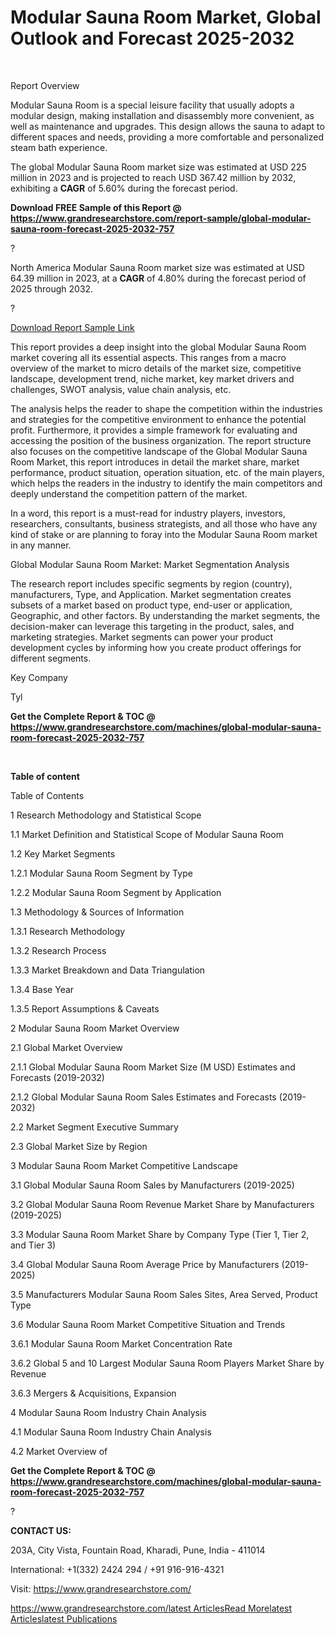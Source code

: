 <h1>Modular Sauna Room Market, Global Outlook and Forecast 2025-2032</h1><br/><p>Report Overview</p>
 
 
 
 <p>Modular Sauna Room is a special leisure facility that usually adopts a modular design, making installation and disassembly more convenient, as well as maintenance and upgrades. This design allows the sauna to adapt to different spaces and needs, providing a more comfortable and personalized steam bath experience.</p>
 
 
 
 <p>The global Modular Sauna Room market size was estimated at USD 225 million in 2023 and is projected to reach USD 367.42 million by 2032, exhibiting a <strong>CAGR</strong> of 5.60% during the forecast period.</p>
 
 
 
 <div><b>Download FREE Sample of this Report @ <a href="https://www.grandresearchstore.com/report-sample/global-modular-sauna-room-forecast-2025-2032-757">https://www.grandresearchstore.com/report-sample/global-modular-sauna-room-forecast-2025-2032-757</a></b></div>
 
 
 
 <p>? </p>
 
 
 
 <p>North America Modular Sauna Room market size was estimated at USD 64.39 million in 2023, at a <strong>CAGR</strong> of 4.80% during the forecast period of 2025 through 2032.</p>
 
 
 
 <p>? </p>
 
 
 
 <p><a href="https://www.grandresearchstore.com/mr-admin/report-sample/global-modular-sauna-room-forecast-2025-2032-757">Download Report Sample Link</a></p>
 
 
 
 <p>This report provides a deep insight into the global Modular Sauna Room market covering all its essential aspects. This ranges from a macro overview of the market to micro details of the market size, competitive landscape, development trend, niche market, key market drivers and challenges, SWOT analysis, value chain analysis, etc.</p>
 
 
 
 <p>The analysis helps the reader to shape the competition within the industries and strategies for the competitive environment to enhance the potential profit. Furthermore, it provides a simple framework for evaluating and accessing the position of the business organization. The report structure also focuses on the competitive landscape of the Global Modular Sauna Room Market, this report introduces in detail the market share, market performance, product situation, operation situation, etc. of the main players, which helps the readers in the industry to identify the main competitors and deeply understand the competition pattern of the market.</p>
 
 
 
 <p>In a word, this report is a must-read for industry players, investors, researchers, consultants, business strategists, and all those who have any kind of stake or are planning to foray into the Modular Sauna Room market in any manner.</p>
 
 
 
 <p>Global Modular Sauna Room Market: Market Segmentation Analysis</p>
 
 
 
 <p>The research report includes specific segments by region (country), manufacturers, Type, and Application. Market segmentation creates subsets of a market based on product type, end-user or application, Geographic, and other factors. By understanding the market segments, the decision-maker can leverage this targeting in the product, sales, and marketing strategies. Market segments can power your product development cycles by informing how you create product offerings for different segments.</p>
 
 
 
 <p>Key Company</p>
 
 
 
 <p>Tyl</p>
 
 
 
 <div><b>Get the Complete Report & TOC @ <a href="https://www.grandresearchstore.com/machines/global-modular-sauna-room-forecast-2025-2032-757">https://www.grandresearchstore.com/machines/global-modular-sauna-room-forecast-2025-2032-757</a></b></div>
 
 
 
 <p><br />
 
 <b>Table of content</b></p>
 
 
 
 <p>Table of Contents<br />
 
 1 Research Methodology and Statistical Scope<br />
 
 1.1 Market Definition and Statistical Scope of Modular Sauna Room<br />
 
 1.2 Key Market Segments<br />
 
 1.2.1 Modular Sauna Room Segment by Type<br />
 
 1.2.2 Modular Sauna Room Segment by Application<br />
 
 1.3 Methodology & Sources of Information<br />
 
 1.3.1 Research Methodology<br />
 
 1.3.2 Research Process<br />
 
 1.3.3 Market Breakdown and Data Triangulation<br />
 
 1.3.4 Base Year<br />
 
 1.3.5 Report Assumptions & Caveats<br />
 
 2 Modular Sauna Room Market Overview<br />
 
 2.1 Global Market Overview<br />
 
 2.1.1 Global Modular Sauna Room Market Size (M USD) Estimates and Forecasts (2019-2032)<br />
 
 2.1.2 Global Modular Sauna Room Sales Estimates and Forecasts (2019-2032)<br />
 
 2.2 Market Segment Executive Summary<br />
 
 2.3 Global Market Size by Region<br />
 
 3 Modular Sauna Room Market Competitive Landscape<br />
 
 3.1 Global Modular Sauna Room Sales by Manufacturers (2019-2025)<br />
 
 3.2 Global Modular Sauna Room Revenue Market Share by Manufacturers (2019-2025)<br />
 
 3.3 Modular Sauna Room Market Share by Company Type (Tier 1, Tier 2, and Tier 3)<br />
 
 3.4 Global Modular Sauna Room Average Price by Manufacturers (2019-2025)<br />
 
 3.5 Manufacturers Modular Sauna Room Sales Sites, Area Served, Product Type<br />
 
 3.6 Modular Sauna Room Market Competitive Situation and Trends<br />
 
 3.6.1 Modular Sauna Room Market Concentration Rate<br />
 
 3.6.2 Global 5 and 10 Largest Modular Sauna Room Players Market Share by Revenue<br />
 
 3.6.3 Mergers & Acquisitions, Expansion<br />
 
 4 Modular Sauna Room Industry Chain Analysis<br />
 
 4.1 Modular Sauna Room Industry Chain Analysis<br />
 
 4.2 Market Overview of</p>
 
 
 
 <div><b>Get the Complete Report & TOC @ <a href="https://www.grandresearchstore.com/machines/global-modular-sauna-room-forecast-2025-2032-757">https://www.grandresearchstore.com/machines/global-modular-sauna-room-forecast-2025-2032-757</a></b></div>
 
 
 
 <p>? </p>
 
 
 
 <p><b>CONTACT US:</b><br />
 
 203A, City Vista, Fountain Road, Kharadi, Pune, India - 411014<br />
 
 International: +1(332) 2424 294 / +91 916-916-4321<br />
 
 Visit: <a href="https://www.grandresearchstore.com/">https://www.grandresearchstore.com/</a><br />
 
 <a href="https://gyeongbokgung.com">https://www.grandresearchstore.com/</a><a href="https://hallyeomaritime.com">latest Articles</a><a href="https://jingwansa.com">Read More</a><a href="https://nguoiviet.jp/">latest Articles</a><a href="https://www.intelmarketresearch.com/">latest Publications</a></p>